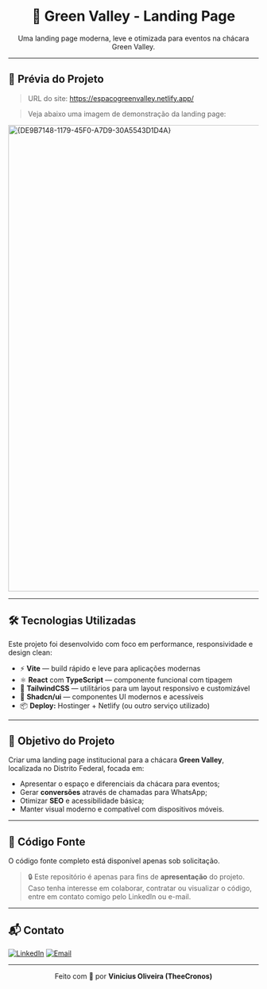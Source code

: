 <h1 align="center">🌿 Green Valley - Landing Page</h1>

<p align="center">
  Uma landing page moderna, leve e otimizada para eventos na chácara Green Valley.
</p>

---

## 📸 Prévia do Projeto

> URL do site: https://espacogreenvalley.netlify.app/

> Veja abaixo uma imagem de demonstração da landing page:

<img width="1899" height="938" alt="{DE9B7148-1179-45F0-A7D9-30A5543D1D4A}" src="https://github.com/user-attachments/assets/86180016-b932-458d-96fb-496ec28bc7c9" />


---

## 🛠️ Tecnologias Utilizadas

Este projeto foi desenvolvido com foco em performance, responsividade e design clean:

- ⚡ **Vite** — build rápido e leve para aplicações modernas
- ⚛️ **React** com **TypeScript** — componente funcional com tipagem
- 🎨 **TailwindCSS** — utilitários para um layout responsivo e customizável
- 🧩 **Shadcn/ui** — componentes UI modernos e acessíveis
- 📦 **Deploy:** Hostinger + Netlify (ou outro serviço utilizado)

---

## 🧠 Objetivo do Projeto

Criar uma landing page institucional para a chácara **Green Valley**, localizada no Distrito Federal, focada em:

- Apresentar o espaço e diferenciais da chácara para eventos;
- Gerar **conversões** através de chamadas para WhatsApp;
- Otimizar **SEO** e acessibilidade básica;
- Manter visual moderno e compatível com dispositivos móveis.

---

## 🔐 Código Fonte

O código fonte completo está disponível apenas sob solicitação.

> 🔒 Este repositório é apenas para fins de **apresentação** do projeto.
> Caso tenha interesse em colaborar, contratar ou visualizar o código, entre em contato comigo pelo LinkedIn ou e-mail.

---

## 📬 Contato

[![LinkedIn](https://img.shields.io/badge/LinkedIn-TheeCronos-0A66C2?style=for-the-badge&logo=linkedin&logoColor=white)](https://linkedin.com/in/vinicius-oliveiraa)
[![Email](https://img.shields.io/badge/Email-vinicius.o.s@outlook.com-blue?style=for-the-badge&logo=microsoftoutlook&logoColor=white)](mailto:vinicius.o.s@outlook.com)

---

<p align="center">
  Feito com 💚 por <strong>Vinicius Oliveira (TheeCronos)</strong>
</p>
